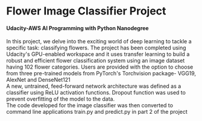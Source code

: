 # Flower Image Classifier Project
#### Udacity-AWS AI Programming with Python Nanodegree
In this project, we delve into the exciting world of deep learning to tackle a specific task: classifying flowers. The project has been completed using Udacity's GPU-enabled workspace and it uses transfer learning to build a robust and efficient flower classification system using an image dataset having 102 flower categories.
Users are provided with the option to choose from three pre-trained models from PyTorch's Torchvision package- VGG19, AlexNet and DenseNet121  
A new, untrained, feed-forward network architecture was defined as a classifier using ReLU activation functions. Dropout function was used to prevent overfitting of the model to the data.  
The code developed for the image classifier was then converted to command line applications train.py and predict.py in part 2 of the project


